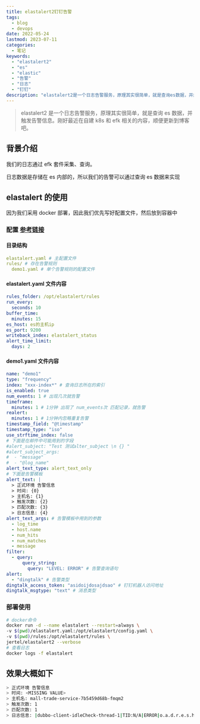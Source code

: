 ```yaml
---
title: elastalert2钉钉告警
tags:
  - blog
  - devops
date: 2022-05-24
lastmod: 2023-07-11
categories:
  - 笔记
keywords:
  - "elastalert2"
  - "es"
  - "elastic"
  - "告警"
  - "日志"
  - "钉钉"
description: "elastalert2是一个日志告警服务，原理其实很简单，就是查询es数据，并触发告警信息。刚好最近在自建k8s和efk相关的内容，顺便更新到博客吧"
---
```


> elastalert2 是一个日志告警服务，原理其实很简单，就是查询 es 数据，并触发告警信息。刚好最近在自建 k8s 和 efk 相关的内容，顺便更新到博客吧。

## 背景介绍

我们的日志通过 efk 套件采集、查询。

日志数据是存储在 es 内部的，所以我们的告警可以通过查询 es 数据来实现

## elastalert 的使用

因为我们采用 docker 部署，因此我们优先写好配置文件，然后放到容器中

### 配置 [参考链接](https://elastalert2.readthedocs.io/en/latest/ruletypes.html)

#### 目录结构

```yml
elastalert.yaml # 主配置文件
rules/ # 存在告警规则
  demo1.yaml # 单个告警规则的配置文件
```

#### elastalert.yaml 文件内容

```yml
rules_folder: /opt/elastalert/rules
run_every:
  seconds: 10
buffer_time:
  minutes: 15
es_host: es的主机ip
es_port: 9200
writeback_index: elastalert_status
alert_time_limit:
  days: 2
```

#### demo1.yaml 文件内容

```yml
name: "demo1"
type: "frequency"
index: "xxx-index*" # 查询日志所在的索引
is_enabled: true
num_events: 1 # 出现几次就告警
timeframe: 
  minutes: 1 # 1分钟 出现了 num_events次 匹配记录，就告警
realert: 
  minutes: 1 # 1分钟内忽略重复告警
timestamp_field: "@timestamp"
timestamp_type: "iso"
use_strftime_index: false
# 下面是在邮件中可能用到的字段
#alert_subject: "Test 测试alter_subject \n {} "
#alert_subject_args:
#  - "message"
#  - "@log_name"
alert_text_type: alert_text_only 
# 下面是告警模板
alert_text: | 
  > 正式环境 告警信息
  > 时间: {0}
  > 主机名: {1}
  > 触发次数: {2}
  > 匹配次数: {3}
  > 日志信息: {4}
alert_text_args: # 告警模板中用到的参数
  - log_time
  - host.name
  - num_hits
  - num_matches
  - message
filter:
  - query:
      query_string:
        query: "LEVEL: ERROR" # 告警查询语句
alert:
  - "dingtalk" # 告警类型
dingtalk_access_token: "asidoijdosajdsao" # 钉钉机器人访问地址
dingtalk_msgtype: "text" # 消息类型
```

### 部署使用

```bash
# docker命令
docker run -d --name elastalert --restart=always \
-v $(pwd)/elastalert.yaml:/opt/elastalert/config.yaml \
-v $(pwd)/rules:/opt/elastalert/rules \
jertel/elastalert2 --verbose
# 查看日志
docker logs -f elastalert
```

## 效果大概如下

```bash
> 正式环境 告警信息
> 时间: <MISSING VALUE>
> 主机名: mall-trade-service-7b5459d68b-fmqm2
> 触发次数: 1
> 匹配次数: 1
> 日志信息: |dubbo-client-idleCheck-thread-1|TID:N/A|ERROR|o.a.d.r.e.s.header.ReconnectTimerTask:51|doTask| [DUBBO] Fail to connect to HeaderExchangeClient 
```

